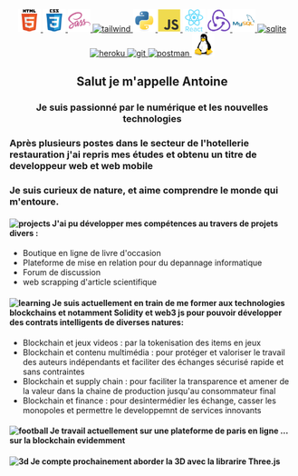 <p align="center">
<a href="https://www.w3.org/html/" target="_blank"> <img src="https://raw.githubusercontent.com/devicons/devicon/master/icons/html5/html5-original-wordmark.svg" alt="html5" width="40" height="40"/> 
<a href="https://www.w3schools.com/css/" target="_blank"> <img src="https://raw.githubusercontent.com/devicons/devicon/master/icons/css3/css3-original-wordmark.svg" alt="css3" width="40" height="40"/> </a>
<a href="https://sass-lang.com" target="_blank"> <img src="https://raw.githubusercontent.com/devicons/devicon/master/icons/sass/sass-original.svg" alt="sass" width="40" height="40"/> </a>
<a href="https://tailwindcss.com/" target="_blank"> <img src="https://www.vectorlogo.zone/logos/tailwindcss/tailwindcss-icon.svg" alt="tailwind" width="40" height="40"/> </a>
</a> <a href="https://www.python.org" target="_blank"> <img src="https://raw.githubusercontent.com/devicons/devicon/master/icons/python/python-original.svg" alt="python" width="40" height="40"/>
<a href="https://developer.mozilla.org/en-US/docs/Web/JavaScript" target="_blank"> <img src="https://raw.githubusercontent.com/devicons/devicon/master/icons/javascript/javascript-original.svg" alt="javascript" width="40" height="40"/> </a>
<a href="https://reactjs.org/" target="_blank"> <img src="https://raw.githubusercontent.com/devicons/devicon/master/icons/react/react-original-wordmark.svg" alt="react" width="40" height="40"/> </a> <a href="https://redux.js.org" target="_blank"> <img src="https://raw.githubusercontent.com/devicons/devicon/master/icons/redux/redux-original.svg" alt="redux" width="40" height="40"/> </a>
<a href="https://www.mysql.com/" target="_blank"> <img src="https://raw.githubusercontent.com/devicons/devicon/master/icons/mysql/mysql-original-wordmark.svg" alt="mysql" width="40" height="40"/> </a>
<a href="https://www.sqlite.org/" target="_blank"> <img src="https://www.vectorlogo.zone/logos/sqlite/sqlite-icon.svg" alt="sqlite" width="40" height="40"/> </a>
<a href="https://heroku.com" target="_blank"> <img src="https://www.vectorlogo.zone/logos/heroku/heroku-icon.svg" alt="heroku" width="40" height="40"/> </a>
</a>
<a href="https://git-scm.com/" target="_blank"> <img src="https://www.vectorlogo.zone/logos/git-scm/git-scm-icon.svg" alt="git" width="40" height="40"/> </a> 
<a href="https://postman.com" target="_blank"> <img src="https://www.vectorlogo.zone/logos/getpostman/getpostman-icon.svg" alt="postman" width="40" height="40"/> </a>
<a href="https://www.linux.org/" target="_blank"> <img src="https://raw.githubusercontent.com/devicons/devicon/master/icons/linux/linux-original.svg" alt="linux" width="40" height="40"/> </a>
</p>
<section>

<h1 align="center">Salut je m'appelle Antoine</h1>

<h3 align="center">Je suis passionné par le numérique et les nouvelles technologies</h1>

### Après plusieurs postes dans le secteur de l'hotellerie restauration j'ai repris mes études et obtenu un titre de developpeur web et web mobile
### Je suis curieux de nature, et aime comprendre le monde qui m'entoure.

#### <img src="https://image.flaticon.com/icons/png/512/3176/3176369.png" alt="projects" width="40" height="40"/>  J'ai pu développer mes compétences au travers de projets divers :
- Boutique en ligne de livre d'occasion
- Plateforme de mise en relation pour du depannage informatique
- Forum de discussion
- web scrapping d'article scientifique

#### <img src="https://image.flaticon.com/icons/png/512/2232/2232688.png" alt="learning" width="40" height="40"/>  Je suis actuellement en train de me former aux technologies blockchains et notamment Solidity et web3 js pour pouvoir développer des contrats intelligents de diverses natures:

  - Blockchain et jeux videos : par la tokenisation des items en jeux
  - Blockchain et contenu multimédia : pour protéger et valoriser le travail des auteurs indépendants et faciliter des échanges sécurisé rapide et sans contraintes 
  - Blockchain et supply chain : pour faciliter la transparence et amener de la valeur dans la chaine de production jusqu'au consommateur final
  - Blockchain et finance : pour desintermédier les échange, casser les monopoles et permettre le developpemnt de services innovants

#### <img src="https://image.flaticon.com/icons/png/512/1165/1165187.png" alt="football" width="40" height="40"/>  Je travail actuellement sur une plateforme de paris en ligne ... sur la blockchain evidemment

  
#### <img src="https://image.flaticon.com/icons/png/512/3124/3124850.png" alt="3d" width="40" height="40"/>  Je compte prochainement aborder la 3D avec la librarire Three.js 
</section>

